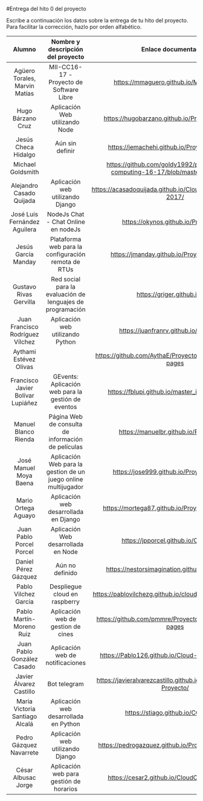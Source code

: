 #Entrega del hito 0 del proyecto

Escribe a continuación los datos sobre la entrega de tu hito del
proyecto. Para facilitar la corrección, hazlo por orden alfabético.

| Alumno  | Nombre y descripción del proyecto  | Enlace documentación|Enlace a proyecto | Actualización |
|:-:|:-:|:-:|:-:|:-:|
|Agüero Torales, Marvin Matías |MII-CC16-17 - Proyecto de Software Libre |https://mmaguero.github.io/MII-CC16-17/ |https://github.com/mmaguero/MII-CC16-17.git |
|Hugo Bárzano Cruz |Aplicación Web utilizando Node |https://hugobarzano.github.io/ProyectoCC16-17/ |https://github.com/hugobarzano/ProyectoCC16-17 |
|Jesús Checa Hidalgo | Aún sin definir | https://jemachehi.github.io/ProyectoCC16-17/ | https://github.com/JeMaCheHi/ProyectoCC16-17 |
|Michael Goldsmith | | https://github.com/goldy1992/proyecto-cloud-computing-16-17/blob/master/README.md | https://github.com/goldy1992/proyecto-cloud-computing-16-17|
| Alejandro Casado Quijada | Aplicación web utilizando Django | https://acasadoquijada.github.io/Cloud_Computing_2016-2017/ | https://github.com/acasadoquijada/Cloud_Computing_2016-2017/ |
|José Luis Fernández Aguilera |NodeJs Chat - Chat Online en nodeJs |https://okynos.github.io/ProyectoCC/ |https://github.com/okynos/ProyectoCC |
|Jesús García Manday | Plataforma web para la configuración remota de RTUs | https://jmanday.github.io/ProyectoCC16-17/ | https://github.com/jmanday/ProyectoCC16-17| [Milestone de corrección Hito 0](https://github.com/jmanday/ProyectoCC16-17/milestone/2?closed=1)|
|Gustavo Rivas Gervilla| Red social para la evaluación de lenguajes de programación | https://griger.github.io/CC/ | https://github.com/Griger/CC |
| Juan Francisco Rodríguez Vílchez | Aplicación web utilizando Python | https://juanfranrv.github.io/CC_Project/ | https://github.com/juanfranrv/CC_Project |
| Aythami Estévez Olivas | | https://github.com/AythaE/Proyecto_CC16-17/tree/gh-pages | https://github.com/AythaE/Proyecto_CC16-17 | [Issue de corrección Hito 0](https://github.com/AythaE/Proyecto_CC16-17/issues/3) |
| Francisco Javier Bolívar Lupiáñez | GEvents: Aplicación web para la gestión de eventos | https://fblupi.github.io/master_informatica-CC/ | https://github.com/fblupi/master_informatica-CC |
|Manuel Blanco Rienda | Página Web de consulta de información de películas | https://manuelbr.github.io/Proyecto_CC | https://github.com/manuelbr/Proyecto_CC |
| José Manuel Moya Baena | Aplicación Web para la gestion de un juego online multijugador | https://jose999.github.io/ProyectoCC2016/ | https://github.com/jose999/ProyectoCC2016 |
| Mario Ortega Aguayo | Aplicación web desarrollada en Django | https://mortega87.github.io/ProyectoCC1-16-17/ | https://github.com/mortega87/ProyectoCC1-16-17.git |
| Juan Pablo Porcel Porcel | Aplicación Web desarrollada en Node | https://jpporcel.github.io/CC-Project/ | https://github.com/JPPorcel/CC-Project/ |
| Daniel Pérez Gázquez | Aún no definido | https://nestorsimagination.github.io/CC-Project/ | https://github.com/NestorsImagination/CC-Project |
| Pablo Vilchez Garcia | Despliegue cloud en raspberry | https://pablovilchezg.github.io/cloud-computing-project/ | https://github.com/pablovilchezg/cloud-computing-project/ |
| Pablo Martín-Moreno Ruiz | Aplicación web de gestion de cines | https://github.com/pmmre/ProyectoCC16-17/tree/gh-pages | https://github.com/pmmre/ProyectoCC16-17 |
| Juan Pablo González Casado | Aplicación web de notificaciones | https://Pablo126.github.io/Cloud-Computing-1617/ | https://github.com/Pablo126/Cloud-Computing-1617/ |
| Javier Álvarez Castillo | Bot telegram | https://javieralvarezcastillo.github.io/CloudComputing-Proyecto/ | https://github.com/JavierAlvarezCastillo/CloudComputing-Proyecto/ |
|Maria Victoria Santiago Alcalá | Aplicación web desarrollada en Python | https://stiago.github.io/CC_Project/ | https://github.com/STiago/CC_Project |
| Pedro Gázquez Navarrete | Aplicación web utilizando Django | https://pedrogazquez.github.io/Proyecto-CC-16-17/ | https://github.com/pedrogazquez/Proyecto-CC-16-17 |
| César Albusac Jorge | Aplicación web para gestión de horarios | https://cesar2.github.io/CloudComputing1617/ | https://github.com/cesar2/CloudComputing1617 |

